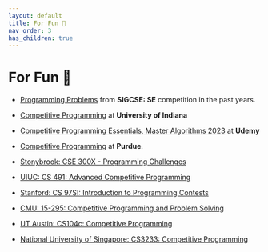 ```yaml
---
layout: default
title: For Fun 🤪
nav_order: 3
has_children: true
---
```


# For Fun 🤪

- [Programming Problems](http://ccscse.org/programming_contest/problems/) from **SIGCSE: SE** competition in the past years. 

- [Competitive Programming](https://luddy.iupui.edu/degrees/courses/csci-b392) at **University of Indiana**

- [Competitive Programming Essentials, Master Algorithms 2023](https://www.udemy.com/course/competitive-programming-algorithms-coding-minutes/) at **Udemy**

* [Competitive Programming](https://www.cs.purdue.edu/homes/ninghui/courses/cp_resources.html) at **Purdue**. 

* [Stonybrook: CSE 300X - Programming Challenges](https://www3.cs.stonybrook.edu/~skiena/392/)

* [UIUC: CS 491: Advanced Competitive Programming](https://cs.illinois.edu/academics/courses/cs491cap)

* [Stanford: CS 97SI: Introduction to Programming Contests](https://web.stanford.edu/class/cs97si/)

* [CMU: 15-295: Competitive Programming and Problem Solving](https://contest.cs.cmu.edu/295/)

* [UT Austin: CS104c: Competitive Programming](https://www.cs.utexas.edu/users/downing/cs104c/)

* [National University of Singapore: CS3233: Competitive Programming](https://nusmods.com/courses/CS3233/competitive-programming)